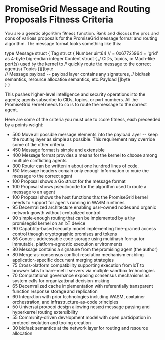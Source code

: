 # PromiseGrid Message and Routing Proposals Fitness Criteria

You are a genetic algorithm fitness function.  Rank and discuss the
pros and cons of various proposals for the PromiseGrid message format
and routing algorithm.  The message format looks something like this:

type Message struct {
  Tag    struct {
    Number uint64 // = 0x67726964 = 'grid' as 4-byte big-endian integer
    Content struct {
      // CIDs, topics, or Mach-like port(s) used by the kernel to
      // quickly route the message to the correct agent(s)
      Topics [][]byte  
      // Message payload -- payload layer contains any signatures,
      // bid/ask semantics, resource allocation semantics, etc. 
      Payload  []byte  
    }
}

This pushes higher-level intelligence and security operations into the
agents; agents subscribe to CIDs, topics, or port numbers.  All the
PromiseGrid kernel needs to do is to route the message to the correct
agent.  

Here are some of the criteria you must use to score fitness, each
preceeded by a points weight:

- 500 Move all possible message elements into the payload layer --
  keep the routing layer as simple as possible.  This requirement may
  override some of the other criteria.
- 450 Message format is simple and extensible 
- 400 Message format provides a means for the kernel to choose among
  multiple conflicting agents.
- 300 Router can be written in about one hundred lines of code.
- 150 Message headers contain only enough information to route the
  message to the correct agent
- 100 Proposal shows a Go struct for the message format
- 100 Proposal shows pseudocode for the algorithm used to route a
  message to an agent
- 100 Proposal shows the host functions that the PromiseGrid kernel
  needs to support for agents running in WASM runtimes
- 95 Decentralized architecture enabling user-owned nodes and organic
  network growth without centralized control
- 90 simple-enough routing that can be implemented by a tiny
  promisegrid kernel on an IoT device
- 90 Capability-based security model implementing fine-grained access
  control through cryptographic promises and tokens
- 85 Content-addressable code storage using multihash format for
  immutable, platform-agnostic execution environments
- 80 Message contains a signature from the promising agent (the author)
- 80 Merge-as-consensus conflict resolution mechanism enabling
  application-specific document merging strategies
- 75 Cross-platform compatibility supporting execution from IoT to browser
  tabs to bare-metal servers via multiple sandbox technologies
- 70 Computational governance exposing consensus mechanisms as system
  calls for organizational decision-making
- 65 Decentralized cache implementation with referentially transparent
  function response storage and replication
- 60 Integration with prior technologies including WASM, container
  orchestration, and infrastructure-as-code principles
- 60 Universal protocol design allowing nested message passing and
  hyperkernel routing extensibility
- 55 Community-driven development model with open participation in
  protocol evolution and tooling creation
- 30 bid/ask semantics at the network layer for
  routing and resource allocation 
